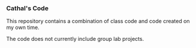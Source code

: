 ### Cathal's Code

This repository contains a combination of class code and code created on my own time.

The code does not currently include group lab projects.
